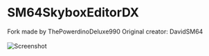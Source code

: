 # SM64SkyboxEditorDX
Fork made by ThePowerdinoDeluxe990
Original creator: DavidSM64
</br>
</br>
<img src="https://github.com/ThePowerdinoDeluxe990/SM64SkyboxImporterDX/blob/master/screenshot.png?raw=true" title="Screenshot" />
